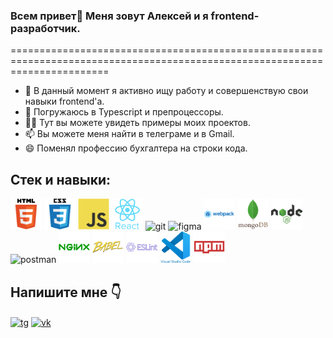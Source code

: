 ### Всем привет👋 Меня зовут Алексей и я frontend-разработчик. 
=============================================================================================================================

- 🔭 В данный момент я активно ищу работу и совершенствую свои навыки frontend'а.
- 🌱 Погружаюсь в Typescript и препроцессоры.
- 👨‍💻 Тут вы можете увидеть примеры моих проектов.
- 📫 Вы можете меня найти в телеграме и в Gmail.
- 😄 Поменял профессию бухгалтера на строки кода.

## Стек и навыки:
<p align="left">
<img src="https://raw.githubusercontent.com/devicons/devicon/master/icons/html5/html5-original-wordmark.svg" alt="html5" width="50" height="50"/>
<img src="https://raw.githubusercontent.com/devicons/devicon/master/icons/css3/css3-original-wordmark.svg" alt="css3" width="50" height="50"/>
<img src="https://raw.githubusercontent.com/devicons/devicon/master/icons/javascript/javascript-original.svg" alt="javascript" width="50" height="50"/>
<img src="https://raw.githubusercontent.com/devicons/devicon/master/icons/react/react-original-wordmark.svg" alt="react" width="50" height="50"/>  
<img src="https://www.vectorlogo.zone/logos/git-scm/git-scm-icon.svg" alt="git" width="50" height="50"/>  
<img src="https://www.vectorlogo.zone/logos/figma/figma-icon.svg" alt="figma" width="50" height="50"/>  
<img src="https://raw.githubusercontent.com/devicons/devicon/d00d0969292a6569d45b06d3f350f463a0107b0d/icons/webpack/webpack-original-wordmark.svg" alt="webpack" width="50" height="50"/>  
<img src="https://raw.githubusercontent.com/devicons/devicon/master/icons/mongodb/mongodb-original-wordmark.svg" alt="mongodb" width="50" height="50"/>  
<img src="https://raw.githubusercontent.com/devicons/devicon/master/icons/nodejs/nodejs-original-wordmark.svg" alt="nodejs" width="50" height="50"/> 
<img src="https://www.vectorlogo.zone/logos/getpostman/getpostman-icon.svg" alt="postman" width="50" height="50"/>  
<img src="https://github.com/devicons/devicon/blob/master/icons/nginx/nginx-original.svg" alt="nginx" width="50" height="50"/>
<img src="https://github.com/devicons/devicon/blob/master/icons/babel/babel-original.svg" alt="babel" width="50" height="50"/>
<img src="https://github.com/devicons/devicon/blob/master/icons/eslint/eslint-line-wordmark.svg" alt="eslint" width="50" height="50"/>
<img src="https://github.com/devicons/devicon/blob/master/icons/vscode/vscode-original-wordmark.svg" alt="vscode" width="50" height="50"/>
<img src="https://github.com/devicons/devicon/blob/master/icons/npm/npm-original-wordmark.svg" alt="npm" width="50" height="50"/>
</p>

## Напишите мне &#128071;
<p align="left">
<a href="https://t.me/lex_stronger" target="_blank"><img align="center" src="https://devicons.railway.app/i/telegram.svg" alt="tg" height="60" width="60" /></a>
<a href="https://vk.com/lex_stronger" target="_blank"><img align="center" src="https://icons8.ru/icon/13977/vk-com" alt="vk" height="60" width="60" /></a>
</p>
